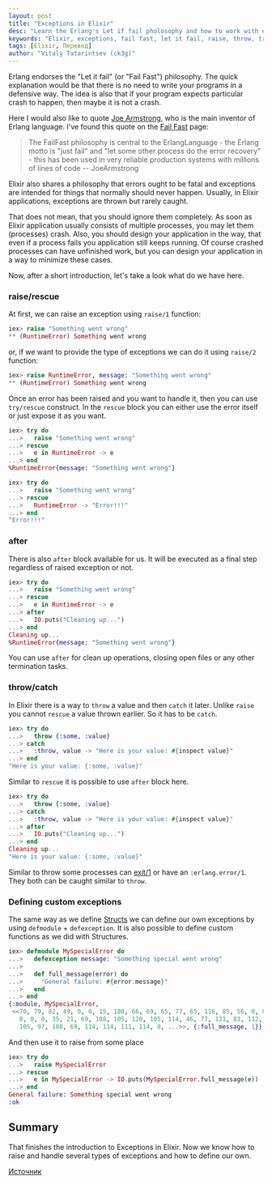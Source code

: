 ```yaml
---
layout: post
title: "Exceptions in Elixir"
desc: "Learn the Erlang's Let if fail pholosophy and how to work with exceptions in Elixir."
keywords: "Elixir, exceptions, fail fast, let it fail, raise, throw, try, rescue, catch, error"
tags: [Elixir, Перевод]
author: "Vitaly Tatarintsev (ck3g)"
---
```


Erlang endorses the "Let it fail" (or "Fail Fast") philosophy.
The quick explanation would be that there is no need to write your programs in a defensive way.
The idea is also that if your program expects particular crash to happen, then maybe it is not a crash.

Here I would also like to quote [Joe Armstrong](https://en.wikipedia.org/wiki/Joe_Armstrong_(programming)), who is the main inventor of Erlang language. I've found this quote on the [Fail Fast](http://wiki.c2.com/?FailFast) page:

> The FailFast philosophy is central to the ErlangLanguage - the Erlang motto is "just fail" and "let some other process do the error recovery" - this has been used in very reliable production systems with millions of lines of code -- JoeArmstrong

Elixir also shares a philosophy that errors ought to be fatal and exceptions are intended for things that normally should never happen. Usually, in Elixir applications, exceptions are thrown but rarely caught.

That does not mean, that you should ignore them completely. As soon as Elixir application usually consists of multiple processes, you may let them (processes) crash. Also, you should design your application in the way, that even if a process fails you application still keeps running. Of course crashed processes can have unfinished work, but you can design your application in a way to minimize these cases.

Now, after a short introduction, let's take a look what do we have here.

### raise/rescue

At first, we can raise an exception using `raise/1` function:

```elixir
iex> raise "Something went wrong"
** (RuntimeError) Something went wrong
```

or, if we want to provide the type of exceptions we can do it using `raise/2` function:

```elixir
iex> raise RuntimeError, message: "Something went wrong"
** (RuntimeError) Something went wrong
```
Once an error has been raised and you want to handle it, then you can use `try/rescue` construct.
In the `rescue` block you can either use the error itself or just expose it as you want.

```elixir
iex> try do
...>   raise "Something went wrong"
...> rescue
...>   e in RuntimeError -> e
...> end
%RuntimeError{message: "Something went wrong"}

iex> try do
...>   raise "Something went wrong"
...> rescue
...>   RuntimeError -> "Error!!!"
...> end
"Error!!!"
```

### after

There is also `after` block available for us. It will be executed as a final step regardless of raised exception or not.

```elixir
iex> try do
...>   raise "Something went wrong"
...> rescue
...>   e in RuntimeError -> e
...> after
...>   IO.puts("Cleaning up...")
...> end
Cleaning up...
%RuntimeError{message: "Something went wrong"}
```

You can use `after` for clean up operations, closing open files or any other termination tasks.


### throw/catch

In Elixir there is a way to `throw` a value and then `catch` it later. Unlike `raise` you cannot `rescue` a value thrown earlier. So it has to be `catch`.

```elixir
iex> try do
...>   throw {:some, :value}
...> catch
...>   :throw, value -> "Here is your value: #{inspect value}"
...> end
"Here is your value: {:some, :value}"
```
Similar to `rescue` it is possible to use `after` block here.

```elixir
iex> try do
...>   throw {:some, :value}
...> catch
...>   :throw, value -> "Here is your value: #{inspect value}"
...> after
...>   IO.puts("Cleaning up...")
...> end
Cleaning up...
"Here is your value: {:some, :value}"
```

Similar to throw some processes can [exit/1](https://hexdocs.pm/elixir/Kernel.html#exit/1) or have an `:erlang.error/1`.
They both can be caught similar to `throw`.

### Defining custom exceptions

The same way as we define [Structs](http://whatdidilearn.info/2017/11/06/more-on-maps-and-structs-in-elixir.html#structs) we can define our own exceptions by using `defmodule` + `defexception`. It is also possible to define custom functions as we did with Structures.

```elixir
iex> defmodule MySpecialError do
...>   defexception message: "Something special went wrong"
...>
...>   def full_message(error) do
...>     "General failure: #{error.message}"
...>   end
...> end
{:module, MySpecialError,
 <<70, 79, 82, 49, 0, 0, 15, 180, 66, 69, 65, 77, 65, 116, 85, 56, 0, 0, 1, 130,
   0, 0, 0, 35, 21, 69, 108, 105, 120, 105, 114, 46, 77, 121, 83, 112, 101, 99,
   105, 97, 108, 69, 114, 114, 111, 114, 8, ...>>, {:full_message, 1}}
```

And then use it to raise from some place

```elixir
iex> try do
...>   raise MySpecialError
...> rescue
...>   e in MySpecialError -> IO.puts(MySpecialError.full_message(e))
...> end
General failure: Something special went wrong
:ok
```

## Summary

That finishes the introduction to Exceptions in Elixir. Now we know how to raise and handle several types of exceptions and how to define our own.

[Источник](http://whatdidilearn.info/2017/11/19/exceptions-in-elixir.html)
